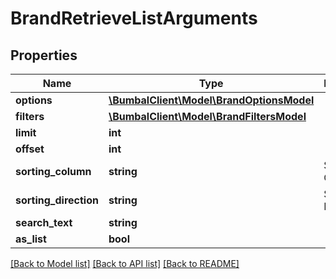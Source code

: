 # BrandRetrieveListArguments

## Properties
Name | Type | Description | Notes
------------ | ------------- | ------------- | -------------
**options** | [**\BumbalClient\Model\BrandOptionsModel**](BrandOptionsModel.md) |  | [optional] 
**filters** | [**\BumbalClient\Model\BrandFiltersModel**](BrandFiltersModel.md) |  | [optional] 
**limit** | **int** |  | [optional] 
**offset** | **int** |  | [optional] 
**sorting_column** | **string** | Sorting Column | [optional] 
**sorting_direction** | **string** | Sorting Direction | [optional] 
**search_text** | **string** |  | [optional] 
**as_list** | **bool** |  | [optional] 

[[Back to Model list]](../README.md#documentation-for-models) [[Back to API list]](../README.md#documentation-for-api-endpoints) [[Back to README]](../README.md)


